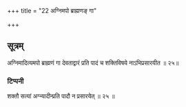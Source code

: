 +++
title = "22 अग्निमपो ब्राह्मणङ् गा"

+++
## सूत्रम्
अग्निमादित्यमपो ब्राह्मणं गा देवताद्वारं प्रति पादं च शक्तिविषये नाऽभिप्रसारयीत ॥ २५॥  
### टिप्पनी
शक्तौ सत्यां अग्न्यादीन्प्रति पादौ न प्रसारयेत् ॥ २५ ॥  
